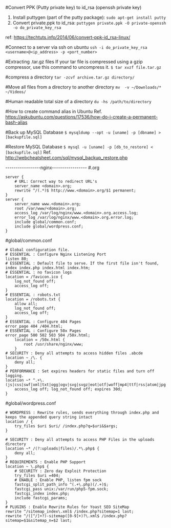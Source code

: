 #Convert PPK (Putty private key) to id_rsa (openssh private key)
1. Install puttygen (part of the putty package):
    `sudo apt-get install putty`
2. Convert private.ppk to id_rsa:
	`puttygen private.ppk -O private-openssh -o do_private_key_rsa`

ref: https://techtuts.info/2014/06/convert-ppk-id_rsa-linux/

#Connect to a server via ssh on ubuntu
	`ssh -i do_private_key_rsa <username>@<ip_address> -p <port_number>`

#Extracting .tar.gz files
If your tar file is compressed using a gzip compressor, use this command to uncompress it.
	`$ tar xvzf file.tar.gz`

#compress a directory
	`tar -zcvf archive.tar.gz directory/ `

#Move all files from a directory to another directory
`mv  -v ~/Downloads/* ~/Videos/`

#Human readable total size of a directory
`du -hs /path/to/directory`

#How to create command alias in Ubuntu
Ref. https://askubuntu.com/questions/17536/how-do-i-create-a-permanent-bash-alias

#Back up MySQL Database
`$ mysqldump --opt -u [uname] -p [dbname] > [backupfile.sql]`

#Restore MySQL Database
`$ mysql -u [uname] -p [db_to_restore] < [backupfile.sql]` Ref. http://webcheatsheet.com/sql/mysql_backup_restore.php

-----------------nginx-----------------
#<domain>.org
```
server {
    # URL: Correct way to redirect URL's
    server_name <domain>.org;
    rewrite ^/(.*)$ http://www.<domain>.org/$1 permanent;
}
server {
    server_name www.<domain>.org;
    root /var/www/<domain>.org;
    access_log /var/log/nginx/www.<domain>.org.access.log;
    error_log /var/log/nginx/www.<domain>.org.error.log;
    include global/common.conf;
    include global/wordpress.conf;
}
```

#global/common.conf

```
# Global configuration file.
# ESSENTIAL : Configure Nginx Listening Port
listen 80;
# ESSENTIAL : Default file to serve. If the first file isn't found,
index index.php index.html index.htm;
# ESSENTIAL : no favicon logs
location = /favicon.ico {
    log_not_found off;
    access_log off;
}
# ESSENTIAL : robots.txt
location = /robots.txt {
    allow all;
    log_not_found off;
    access_log off;
}
# ESSENTIAL : Configure 404 Pages
error_page 404 /404.html;
# ESSENTIAL : Configure 50x Pages
error_page 500 502 503 504 /50x.html;
    location = /50x.html {
        root /usr/share/nginx/www;
    }
# SECURITY : Deny all attempts to access hidden files .abcde
location ~ /\. {
    deny all;
}
# PERFORMANCE : Set expires headers for static files and turn off logging.
location ~* ^.+\.(js|css|swf|xml|txt|ogg|ogv|svg|svgz|eot|otf|woff|mp4|ttf|rss|atom|jpg|jpeg|gif|png|ico|zip|tgz|gz|rar|bz2|doc|xls|exe|ppt|tar|mid|m$
    access_log off; log_not_found off; expires 30d;
}
```

#global/wordpress.conf
```
# WORDPRESS : Rewrite rules, sends everything through index.php and keeps the appended query string intact
location / {
    try_files $uri $uri/ /index.php?q=$uri&$args;
}

# SECURITY : Deny all attempts to access PHP Files in the uploads directory
location ~* /(?:uploads|files)/.*\.php$ {
    deny all;
}
# REQUIREMENTS : Enable PHP Support
location ~ \.php$ {
    # SECURITY : Zero day Exploit Protection
    try_files $uri =404;
    # ENABLE : Enable PHP, listen fpm sock
    fastcgi_split_path_info ^(.+\.php)(/.+)$;
    fastcgi_pass unix:/var/run/php5-fpm.sock;
    fastcgi_index index.php;
    include fastcgi_params;
}
# PLUGINS : Enable Rewrite Rules for Yoast SEO SiteMap
rewrite ^/sitemap_index\.xml$ /index.php?sitemap=1 last;
rewrite ^/([^/]+?)-sitemap([0-9]+)?\.xml$ /index.php?sitemap=$1&sitemap_n=$2 last;
```


